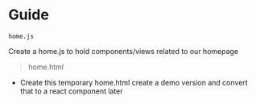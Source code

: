 # Guide
```
home.js
```
Create a home.js to hold components/views related to our homepage

> home.html
* Create this temporary home.html create a demo version and convert that to a react component later
    